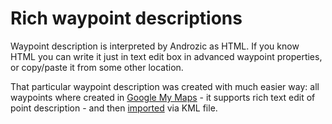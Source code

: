 Rich waypoint descriptions
==========================

Waypoint description is interpreted by Androzic as HTML. If you know HTML you can write it just in text edit box in advanced waypoint properties, or copy/paste it from some other location.

That particular waypoint description was created with much easier way: all waypoints where created in [Google My Maps](http://maps.google.com/help/maps/mymaps/create.html) - it supports rich text edit of point description - and then [imported](GoogleMapsPoints.html) via KML file.
